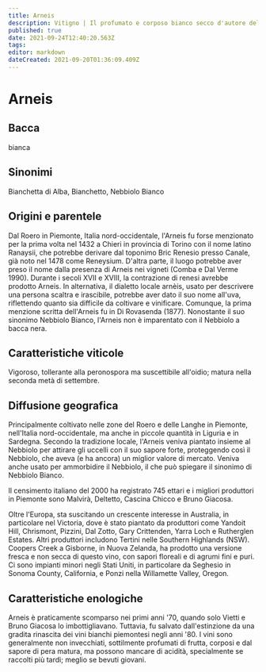 ```yaml
---
title: Arneis
description: Vitigno | Il profumato e corposo bianco secco d'autore del Piemonte
published: true
date: 2021-09-24T12:40:20.563Z
tags: 
editor: markdown
dateCreated: 2021-09-20T01:36:09.409Z
---
```


# Arneis

## Bacca


bianca

## Sinonimi







Bianchetta di Alba, Bianchetto, Nebbiolo Bianco

## Origini e parentele

Dal Roero in Piemonte, Italia nord-occidentale, l'Arneis fu forse menzionato per la prima volta nel 1432 a Chieri in provincia di Torino con il nome latino Ranaysii, che potrebbe derivare dal toponimo Bric Renesio presso Canale, già noto nel 1478 come Reneysium. D'altra parte, il luogo potrebbe aver preso il nome dalla presenza di Arneis nei vigneti (Comba e Dal Verme 1990). Durante i secoli XVII e XVIII, la contrazione di renesi avrebbe prodotto Arneis. In alternativa, il dialetto locale arnèis, usato per descrivere una persona scaltra e irascibile, potrebbe aver dato il suo nome all'uva, riflettendo quanto sia difficile da coltivare e vinificare. Comunque, la prima menzione scritta dell'Arneis fu in Di Rovasenda (1877). Nonostante il suo sinonimo Nebbiolo Bianco, l'Arneis non è imparentato con il Nebbiolo a bacca nera.

## Caratteristiche viticole

Vigoroso, tollerante alla peronospora ma suscettibile all'oidio; matura nella seconda metà di settembre.

## Diffusione geografica

Principalmente coltivato nelle zone del Roero e delle Langhe in Piemonte, nell'Italia nord-occidentale, ma anche in piccole quantità in Liguria e in Sardegna. Secondo la tradizione locale, l'Arneis veniva piantato insieme al Nebbiolo per attirare gli uccelli con il suo sapore forte, proteggendo così il Nebbiolo, che aveva (e ha ancora) un miglior valore di mercato. Veniva anche usato per ammorbidire il Nebbiolo, il che può spiegare il sinonimo di Nebbiolo Bianco.



Il censimento italiano del 2000 ha registrato 745 ettari e i migliori produttori in Piemonte sono Malvirà, Deltetto, Cascina Chicco e Bruno Giacosa.

Oltre l'Europa, sta suscitando un crescente interesse in Australia, in particolare nel Victoria, dove è stato piantato da produttori come Yandoit Hill, Chrismont, Pizzini, Dal Zotto, Gary Crittenden, Yarra Loch e Rutherglen Estates. Altri produttori includono Tertini nelle Southern Highlands (NSW). Coopers Creek a Gisborne, in Nuova Zelanda, ha prodotto una versione fresca e non secca di questo vino, con sapori floreali e di agrumi fini e puri. Ci sono impianti minori negli Stati Uniti, in particolare da Seghesio in Sonoma County, California, e Ponzi nella Willamette Valley, Oregon.

## Caratteristiche enologiche

Arneis è praticamente scomparso nei primi anni '70, quando solo Vietti e Bruno Giacosa lo imbottigliavano. Tuttavia, fu salvato dall'estinzione da una gradita rinascita dei vini bianchi piemontesi negli anni '80. I vini sono generalmente non invecchiati, sottilmente profumati di frutta, corposi e dal sapore di pera matura, ma possono mancare di acidità, specialmente se raccolti più tardi; meglio se bevuti giovani.







